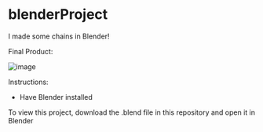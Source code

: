 # blenderProject

I made some chains in Blender!

Final Product:

![image](https://github.com/user-attachments/assets/dd01c1e7-0d18-456a-8d04-9a630a597cab)

Instructions:

- Have Blender installed

To view this project, download the .blend file in this repository and open it in Blender
